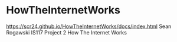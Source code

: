 # HowTheInternetWorks
https://scr24.github.io/HowTheInternetWorks/docs/index.html
Sean Rogawski
IS117 Project 2
How The Internet Works
